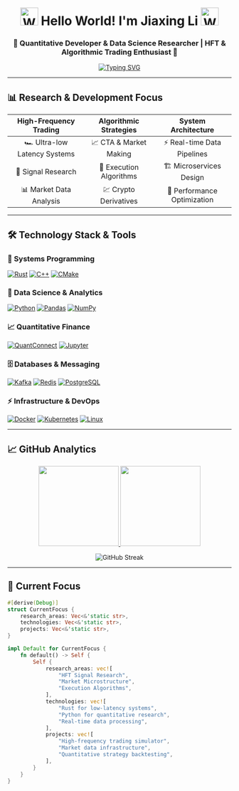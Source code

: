 <h1 align="center">
  <img src="https://raw.githubusercontent.com/Tarikul-Islam-Anik/Animated-Fluent-Emojis/master/Emojis/Hand%20gestures/Waving%20Hand.png" alt="Waving Hand" width="40" height="40" />
  Hello World! I'm Jiaxing Li
  <img src="https://raw.githubusercontent.com/Tarikul-Islam-Anik/Animated-Fluent-Emojis/master/Emojis/Hand%20gestures/Waving%20Hand.png" alt="Waving Hand" width="40" height="40" />
</h1>

<h3 align="center">🚀 Quantitative Developer & Data Science Researcher | HFT & Algorithmic Trading Enthusiast 🚀</h3>

<div align="center">

[![Typing SVG](https://readme-typing-svg.demolab.com?font=Fira+Code&weight=700&size=28&duration=2800&pause=800&color=00D4FF&center=true&vCenter=true&width=1200&height=80&lines=Low+Latency+Systems+Architect;Quantitative+Strategies+Developer;High-Frequency+Trading+Researcher;Data+Science+Master+Candidate+@CUHKSZ)](https://git.io/typing-svg)

</div>

---

## 📊 Research & Development Focus

<div align="center">

| **High-Frequency Trading** | **Algorithmic Strategies** | **System Architecture** |
|:--------------------------:|:--------------------------:|:-----------------------:|
| 🏎️ Ultra-low Latency Systems | 📈 CTA & Market Making | ⚡ Real-time Data Pipelines |
| 🔬 Signal Research | 🤖 Execution Algorithms | 🏗️ Microservices Design |
| 📊 Market Data Analysis | 💹 Crypto Derivatives | 🔧 Performance Optimization |

</div>

---

## 🛠️ Technology Stack & Tools

### **🦀 Systems Programming**
[![Rust](https://img.shields.io/badge/Rust-000000?style=for-the-badge&logo=rust&logoColor=white&labelColor=000000)](https://www.rust-lang.org/)
[![C++](https://img.shields.io/badge/C++-00599C?style=for-the-badge&logo=c%2B%2B&logoColor=white&labelColor=00599C)](https://isocpp.org/)
[![CMake](https://img.shields.io/badge/CMake-064F8C?style=for-the-badge&logo=cmake&logoColor=white)](https://cmake.org/)

### **🐍 Data Science & Analytics**
[![Python](https://img.shields.io/badge/Python-3776AB?style=for-the-badge&logo=python&logoColor=white&labelColor=3776AB)](https://www.python.org/)
[![Pandas](https://img.shields.io/badge/Pandas-150458?style=for-the-badge&logo=pandas&logoColor=white)](https://pandas.pydata.org/)
[![NumPy](https://img.shields.io/badge/NumPy-013243?style=for-the-badge&logo=numpy&logoColor=white)](https://numpy.org/)

### **📈 Quantitative Finance**
[![QuantConnect](https://img.shields.io/badge/QuantConnect-F5AE29?style=for-the-badge&logo=quantconnect&logoColor=black)](https://www.quantconnect.com/)
[![Jupyter](https://img.shields.io/badge/Jupyter-F37626?style=for-the-badge&logo=jupyter&logoColor=white)](https://jupyter.org/)

### **🗄️ Databases & Messaging**
[![Kafka](https://img.shields.io/badge/Kafka-231F20?style=for-the-badge&logo=apachekafka&logoColor=white)](https://kafka.apache.org/)
[![Redis](https://img.shields.io/badge/Redis-DC382D?style=for-the-badge&logo=redis&logoColor=white)](https://redis.io/)
[![PostgreSQL](https://img.shields.io/badge/PostgreSQL-4169E1?style=for-the-badge&logo=postgresql&logoColor=white)](https://www.postgresql.org/)

### **⚡ Infrastructure & DevOps**
[![Docker](https://img.shields.io/badge/Docker-2496ED?style=for-the-badge&logo=docker&logoColor=white)](https://www.docker.com/)
[![Kubernetes](https://img.shields.io/badge/Kubernetes-326CE5?style=for-the-badge&logo=kubernetes&logoColor=white)](https://kubernetes.io/)
[![Linux](https://img.shields.io/badge/Linux-FCC624?style=for-the-badge&logo=linux&logoColor=black)](https://www.linux.org/)

---

## 📈 GitHub Analytics

<div align="center">

<a href="https://github.com/JosephLee03">
  <img height="180em" src="https://github-readme-stats.vercel.app/api?username=JosephLee03&show_icons=true&theme=radical&title_color=00D4FF&icon_color=00D4FF&text_color=ffffff&bg_color=0D1117&hide_border=true&include_all_commits=true&count_private=true" />
  <img height="180em" src="https://github-readme-stats.vercel.app/api/top-langs/?username=JosephLee03&layout=compact&theme=radical&title_color=00D4FF&text_color=ffffff&bg_color=0D1117&hide_border=true&langs_count=8" />
</a>

![GitHub Streak](https://streak-stats.demolab.com?user=JosephLee03&theme=radical&date_format=M%20j%5B%2C%20Y%5D&background=0D1117&border=00D4FF&stroke=00D4FF&ring=00D4FF&fire=00D4FF&currStreakNum=FFFFFF&sideNums=FFFFFF&currStreakLabel=00D4FF&sideLabels=00D4FF&dates=FFFFFF)

</div>

---

## 🎯 Current Focus

```rust
#[derive(Debug)]
struct CurrentFocus {
    research_areas: Vec<&'static str>,
    technologies: Vec<&'static str>,
    projects: Vec<&'static str>,
}

impl Default for CurrentFocus {
    fn default() -> Self {
        Self {
            research_areas: vec![
                "HFT Signal Research",
                "Market Microstructure",
                "Execution Algorithms",
            ],
            technologies: vec![
                "Rust for low-latency systems",
                "Python for quantitative research",
                "Real-time data processing",
            ],
            projects: vec![
                "High-frequency trading simulator",
                "Market data infrastructure",
                "Quantitative strategy backtesting",
            ],
        }
    }
}
